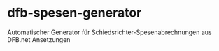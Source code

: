 # dfb-spesen-generator
Automatischer Generator für Schiedsrichter-Spesenabrechnungen aus DFB.net Ansetzungen
